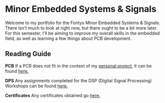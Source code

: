 # Minor Embedded Systems & Signals

Welcome to my portfolio for the Fontys Minor Embedded Systems & Signals. There isn't much to look at right now, but there ought to be a bit more later.
For this semester, I'll be aiming to improve my overall skills in the embedded field, as well as learning a few things about PCB development.

## Reading Guide

**PCB** If a PCB does not fit in the context of my [personal project](Personal%20Plan.md), it can be found [here.](PCB/README.md)

**DPS** Any assignments completed for the DSP (Digital Signal Processing) Workshops can be found [here.](DSP/README.md)

**Certificates** Any certificates obtained go [here.](Certificates/README.md)
